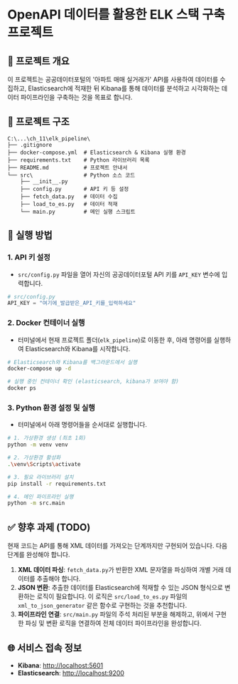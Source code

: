 # OpenAPI 데이터를 활용한 ELK 스택 구축 프로젝트

## 📖 프로젝트 개요

이 프로젝트는 공공데이터포털의 '아파트 매매 실거래가' API를 사용하여 데이터를 수집하고, Elasticsearch에 적재한 뒤 Kibana를 통해 데이터를 분석하고 시각화하는 데이터 파이프라인을 구축하는 것을 목표로 합니다.

## 📂 프로젝트 구조

```
C:\...\ch_11\elk_pipeline\
├── .gitignore
├── docker-compose.yml  # Elasticsearch & Kibana 실행 환경
├── requirements.txt    # Python 라이브러리 목록
├── README.md           # 프로젝트 안내서
└── src\                # Python 소스 코드
    ├── __init__.py
    ├── config.py       # API 키 등 설정
    ├── fetch_data.py   # 데이터 수집
    ├── load_to_es.py   # 데이터 적재
    └── main.py         # 메인 실행 스크립트
```

## 🚀 실행 방법

### 1. API 키 설정

- `src/config.py` 파일을 열어 자신의 공공데이터포털 API 키를 `API_KEY` 변수에 입력합니다.

```python
# src/config.py
API_KEY = "여기에_발급받은_API_키를_입력하세요"
```

### 2. Docker 컨테이너 실행

- 터미널에서 현재 프로젝트 폴더(`elk_pipeline`)로 이동한 후, 아래 명령어를 실행하여 Elasticsearch와 Kibana를 시작합니다.

```bash
# Elasticsearch와 Kibana를 백그라운드에서 실행
docker-compose up -d

# 실행 중인 컨테이너 확인 (elasticsearch, kibana가 보여야 함)
docker ps
```

### 3. Python 환경 설정 및 실행

- 터미널에서 아래 명령어들을 순서대로 실행합니다.

```bash
# 1. 가상환경 생성 (최초 1회)
python -m venv venv

# 2. 가상환경 활성화
.\venv\Scripts\activate

# 3. 필요 라이브러리 설치
pip install -r requirements.txt

# 4. 메인 파이프라인 실행
python -m src.main
```

## ✅ 향후 과제 (TODO)

현재 코드는 API를 통해 XML 데이터를 가져오는 단계까지만 구현되어 있습니다. 다음 단계를 완성해야 합니다.

1.  **XML 데이터 파싱**: `fetch_data.py`가 반환한 XML 문자열을 파싱하여 개별 거래 데이터를 추출해야 합니다.
2.  **JSON 변환**: 추출한 데이터를 Elasticsearch에 적재할 수 있는 JSON 형식으로 변환하는 로직이 필요합니다. 이 로직은 `src/load_to_es.py` 파일의 `xml_to_json_generator` 같은 함수로 구현하는 것을 추천합니다.
3.  **파이프라인 연결**: `src/main.py` 파일의 주석 처리된 부분을 해제하고, 위에서 구현한 파싱 및 변환 로직을 연결하여 전체 데이터 파이프라인을 완성합니다.

## 🌐 서비스 접속 정보

- **Kibana**: [http://localhost:5601](http://localhost:5601)
- **Elasticsearch**: [http://localhost:9200](http://localhost:9200)

```